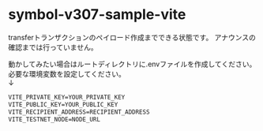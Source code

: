 # symbol-v307-sample-vite
transferトランザクションのペイロード作成までできる状態です。
アナウンスの確認までは行っていません。

動かしてみたい場合はルートディレクトリに.envファイルを作成してください。
必要な環境変数を設定してください。<br />
↓
``` cmd
VITE_PRIVATE_KEY=YOUR_PRIVATE_KEY
VITE_PUBLIC_KEY=YOUR_PUBLIC_KEY
VITE_RECIPIENT_ADDRESS=RECIPIENT_ADDRESS
VITE_TESTNET_NODE=NODE_URL
```
